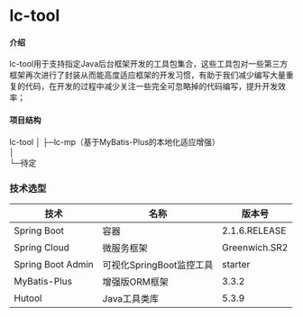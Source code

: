# lc-tool

#### 介绍
lc-tool用于支持指定Java后台框架开发的工具包集合，这些工具包对一些第三方框架再次进行了封装从而能高度适应框架的开发习惯，有助于我们减少编写大量重复的代码，在开发的过程中减少关注一些完全可忽略掉的代码编写，提升开发效率；

#### 项目结构
lc-tool
│
├─lc-mp（基于MyBatis-Plus的本地化适应增强）   
│      
└─待定

### 技术选型
技术 | 名称 | 版本号
----|------|----
Spring Boot | 容器  | 2.1.6.RELEASE
Spring Cloud | 微服务框架  | Greenwich.SR2
Spring Boot Admin | 可视化SpringBoot监控工具  | starter
MyBatis-Plus | 增强版ORM框架  | 3.3.2
Hutool | Java工具类库  | 5.3.9
